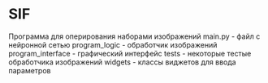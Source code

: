 # SIF
Программа для оперирования наборами изображений
main.py - файл с нейронной сетью
program_logic - обработчик изображений
program_interface - графический интерфейс
tests - некоторые тестые обработчика изображений
widgets - классы виджетов для ввода параметров
